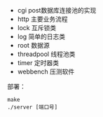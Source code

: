 - cgi  post数据库连接池的实现
- http 主要业务流程
- lock 互斥锁类
- log 简单的日志类
- root 数据源
- threadpool 线程池类
- timer 定时器类
- webbench 压测软件

部署：

```shell
make
./server [端口号]
```

